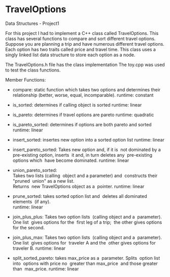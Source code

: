 # TravelOptions
Data Structures - Project1

For this project I had to implement a C++ class called TravelOptions.
This class has several functions to compare and sort different travel options.
Suppose you are planning a trip and have numerous different travel options. Each option has two traits called price and travel time.
This class uses a singly linked list data structure to store each option as a node.

The TravelOptions.h file has the class implementation
The toy.cpp was used to test the class functions.

Member Functions:

- compare: 
  static function which takes two options and determines their relationship (better, worse, equal, incomparable).
  runtime: constant
  
- is_sorted: 
  determines if calling object is sorted
  runtime: linear
 
 - is_pareto: 
  determines if travel options are pareto
  runtime: quadratic
  
 - is_pareto_sorted: 
  determines if options are both pareto and sorted
  runtime: linear
  
 - insert_sorted: 
  insertes new option into a sorted option list
  runtime: linear
  
 - insert_pareto_sorted: 
   Takes new option and, if it is  not dominated by a  pre-existing option, inserts  it and, in turn 
   deletes any  pre-existing options which  have become dominated.
   runtime: linear
   
 - union_pareto_sorted:  
   Takes two lists (calling  object and a parameter) and  constructs their "pruned  union" as a new list.  
   Returns  new TravelOptions object as a  pointer.
   runtime: linear
   
 - prune_sorted: 
   takes sorted option list and  deletes all dominated elements  (if any).  
   runtime: linear
   
 - join_plus_plus: 
   Takes two option lists  (calling object and a  parameter).  One list  gives options for the  first leg 
   of a trip;  the other gives options  for the second.
 
 - join_plus_max: 
   Takes two option lists  (calling object and a  parameter).  One list  gives options for  traveler A and the  
   other gives options for  traveler B.
   runtime: linear
   
 - split_sorted_pareto: 
   takes max_price as a  parameter.  Splits  option list into  options with price no  greater than 
   max_price  and those greater than  max_price.
   runtime: linear
   

